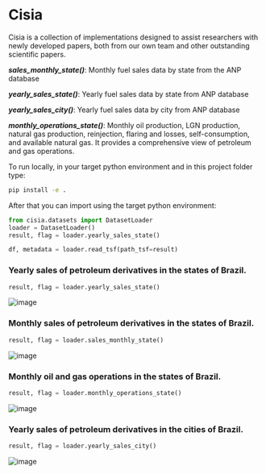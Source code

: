 # Cisia

Cisia is a collection of implementations designed to assist researchers with newly developed papers, both from our own team and other outstanding scientific papers.

***sales_monthly_state()***: 
Monthly fuel sales data by state from the ANP database
    
***yearly_sales_state()***: 
Yearly fuel sales data by state from ANP database

***yearly_sales_city()***: 
Yearly fuel sales data by city from ANP database

***monthly_operations_state()***: 
Monthly oil production, LGN production, natural gas production, reinjection, flaring and losses, self-consumption, and available natural gas. It provides a comprehensive view of petroleum and gas operations.
  


<!-- ## Installation

```bash
pip install cisia
``` -->


To run locally, in your target python environment and in this project folder type:
```bash
pip install -e .
```


After that you can import using the target python environment:

```python
from cisia.datasets import DatasetLoader
loader = DatasetLoader()
result, flag = loader.yearly_sales_state()

df, metadata = loader.read_tsf(path_tsf=result)
```

### Yearly sales of petroleum derivatives in the states of Brazil.
```python
result, flag = loader.yearly_sales_state()
```
![image](https://github.com/user-attachments/assets/ab1d0ac8-9574-4229-81e6-2e3ef32e959c)

### Monthly sales of petroleum derivatives in the states of Brazil.
```python
result, flag = loader.sales_monthly_state()
```
![image](https://github.com/user-attachments/assets/4894d0cf-eb92-421b-8b8a-d0a1522ccc0d)

### Monthly oil and gas operations in the states of Brazil.
```python
result, flag = loader.monthly_operations_state()
```
![image](https://github.com/user-attachments/assets/ab9b18b5-54ee-41f8-8948-9458b6e96343)

### Yearly sales of petroleum derivatives in the cities of Brazil.
```python
result, flag = loader.yearly_sales_city()
```
![image](https://github.com/user-attachments/assets/26ac0d96-73f9-43a8-b9bf-47106cafeba4)



